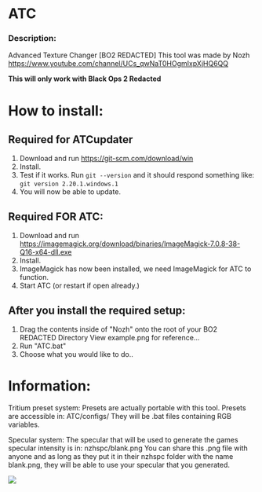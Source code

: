 
# ATC
### Description:
Advanced Texture Changer [BO2 REDACTED]
This tool was made by Nozh
https://www.youtube.com/channel/UCs_qwNaT0HOgmIxpXjHQ6QQ

**This will only work with Black Ops 2 Redacted**

# How to install:

## Required for ATCupdater
1) Download and run https://git-scm.com/download/win
2) Install.
3) Test if it works. Run ``git --version`` and it should respond something like:
`git version 2.20.1.windows.1`
4) You will now be able to update.

## Required FOR ATC:
1) Download and run https://imagemagick.org/download/binaries/ImageMagick-7.0.8-38-Q16-x64-dll.exe
2) Install.
3) ImageMagick has now been installed, we need ImageMagick for ATC to function.
4) Start ATC (or restart if open already.)

## After you install the required setup:
1) Drag the contents inside of "Nozh" onto the root of your BO2 REDACTED Directory
View example.png for reference...
2) Run "ATC.bat"
3) Choose what you would like to do..

# Information:

Tritium preset system:
Presets are actually portable with this tool. Presets are accessible in:
ATC/configs/
They will be .bat files containing RGB variables.

Specular system:
The specular that will be used to generate the games specular intensity is in:
nzhspc/blank.png
You can share this .png file with anyone and as long as they put it in their nzhspc folder
with the name blank.png, they will be able to use your specular that you generated.

![]('https://github.com/zNozh/atc/raw/master/example.png')
